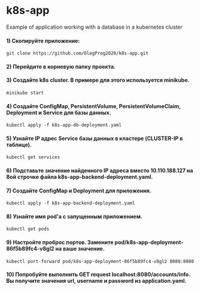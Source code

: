 # k8s-app
Example of application working with a database in a kubernetes cluster

#### 1) Скопируйте приложение:
```
git clone https://github.com/OlegProg2020/k8s-app.git
```
#### 2) Перейдите в корневую папку проекта.
#### 3) Создайте k8s cluster. В примере для этого используется minikube.
```
minikube start
```
#### 4) Создайте ConfigMap, PersistentVolume, PersistentVolumeClaim, Deployment и Service для базы данных.
```
kubectl apply -f k8s-app-db-deployment.yaml
```
#### 5) Узнайте IP адрес Service базы данных в кластере (CLUSTER-IP в таблице).
```
kubectl get services
```
#### 6) Подставьте значение найденного IP адреса вместо 10.110.188.127 на 8ой строчке файла k8s-app-backend-deployment.yaml.
#### 7) Создайте ConfigMap и Deployment для приложения.
```
kubectl apply -f k8s-app-backend-deployment.yaml
```
#### 8) Узнайте имя pod'а с запущенным приложением.
```
kubectl get pods
```
#### 9) Настройте проброс портов. Замените pod/k8s-app-deployment-86f5b89fc4-v8gl2 на ваше значение.
```
kubectl port-forward pod/k8s-app-deployment-86f5b89fc4-v8gl2 8080:8080
```
#### 10) Попробуйте выполнить GET request localhost:8080/accounts/info. Вы получите значения url, username и password из application.yaml.
